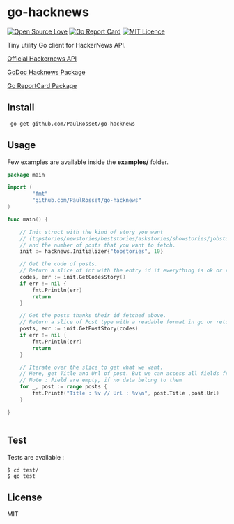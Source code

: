 # go-hacknews 
[![Open Source Love](https://badges.frapsoft.com/os/v1/open-source.svg?v=103)](https://github.com/ellerbrock/open-source-badge/)
[![Go Report Card](https://goreportcard.com/badge/github.com/PaulRosset/go-hacknews)](https://goreportcard.com/report/github.com/PaulRosset/go-hacknews)
[![MIT Licence](https://badges.frapsoft.com/os/mit/mit.svg?v=103)](https://opensource.org/licenses/mit-license.php) 


Tiny utility Go client for HackerNews API.

[Official Hackernews API](https://github.com/HackerNews/API)

[GoDoc Hacknews Package](http://godoc.org/github.com/PaulRosset/go-hacknews)

[Go ReportCard Package](https://goreportcard.com/report/github.com/PaulRosset/go-hacknews)

## Install

```
 go get github.com/PaulRosset/go-hacknews
```

## Usage

Few examples are available inside the **examples/** folder.

```go
package main

import (
	    "fmt"
	    "github.com/PaulRosset/go-hacknews"
)

func main() {

	// Init struct with the kind of story you want
	// (topstories/newstories/beststories/askstories/showstories/jobstories)
	// and the number of posts that you want to fetch.
	init := hacknews.Initializer{"topstories", 10}

	// Get the code of posts.
	// Return a slice of int with the entry id if everything is ok or return an error.
	codes, err := init.GetCodesStory()
	if err != nil {
		fmt.Println(err)
		return
	}

	// Get the posts thanks their id fetched above.
	// Return a slice of Post type with a readable format in go or return an err if fail.
	posts, err := init.GetPostStory(codes)
	if err != nil {
		fmt.Println(err)
		return
	}

	// Iterate over the slice to get what we want.
	// Here, get Title and Url of post. But we can access all fields from the official hackernews api
	// Note : Field are empty, if no data belong to them
	for _, post := range posts {
		fmt.Printf("Title : %v // Url : %v\n", post.Title ,post.Url)
	}

}



```

## Test

Tests are available :

```
$ cd test/
$ go test
```

## License

MIT
